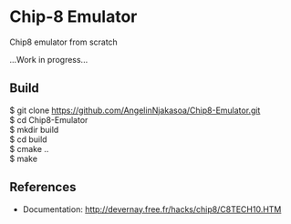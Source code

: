 # Chip-8 Emulator

Chip8 emulator from scratch

...Work in progress...

## Build

$ git clone https://github.com/AngelinNjakasoa/Chip8-Emulator.git </br>
$ cd Chip8-Emulator  </br>
$ mkdir build  </br>
$ cd build  </br>
$ cmake ..  </br>
$ make </br>

## References

 * Documentation: http://devernay.free.fr/hacks/chip8/C8TECH10.HTM
